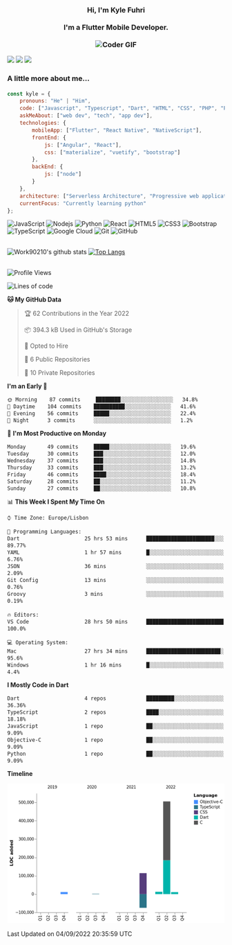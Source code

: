 
<h3 align="center">
  <abc>
    <br />Hi, I'm Kyle Fuhri<br />
    <br />
    I'm a Flutter Mobile Developer. <br />
    <br />
    <img
      src="https://media.giphy.com/media/SWoSkN6DxTszqIKEqv/giphy.gif"
      alt="Coder GIF"
      width="500"
      height="400"
    />
  </abc>
</h3>
<img src="https://img.shields.io/badge/Flutter%20-%2302569B.svg?&style=for-the-badge&logo=Flutter&logoColor=white" />
<img src="https://img.shields.io/badge/angular%20-%23DD0031.svg?&style=for-the-badge&logo=angular&logoColor=white"/>
<img src="https://img.shields.io/badge/react%20-%2320232a.svg?&style=for-the-badge&logo=react&logoColor=%2361DAFB"/>

<h3>A little more about me...  </h3>

```javascript
const kyle = {
    pronouns: "He" | "Him",
    code: ["Javascript", "Typescript", "Dart", "HTML", "CSS", "PHP", "Python"],
    askMeAbout: ["web dev", "tech", "app dev"],
    technologies: {
        mobileApp: ["Flutter", "React Native", "NativeScript"],
        frontEnd: {
            js: ["Angular", "React"],
            css: ["materialize", "vuetify", "bootstrap"]
        },
        backEnd: {
            js: ["node"]
        }
    },
    architecture: ["Serverless Architecture", "Progressive web applications", "Single page applications"],
    currentFocus: "Currently learning python"
};
```

![JavaScript](https://img.shields.io/badge/-JavaScript-black?style=flat-square&logo=javascript)
![Nodejs](https://img.shields.io/badge/-Nodejs-black?style=flat-square&logo=Node.js)
![Python](https://img.shields.io/badge/-Python-black?style=flat-square&logo=Python)
![React](https://img.shields.io/badge/-React-black?style=flat-square&logo=react)
![HTML5](https://img.shields.io/badge/-HTML5-E34F26?style=flat-square&logo=html5&logoColor=white)
![CSS3](https://img.shields.io/badge/-CSS3-1572B6?style=flat-square&logo=css3)
![Bootstrap](https://img.shields.io/badge/-Bootstrap-563D7C?style=flat-square&logo=bootstrap)
![TypeScript](https://img.shields.io/badge/-TypeScript-007ACC?style=flat-square&logo=typescript)
![Google Cloud](https://img.shields.io/badge/Google%20Cloud-black?style=flat-square&logo=google-cloud)
![Git](https://img.shields.io/badge/-Git-black?style=flat-square&logo=git)
![GitHub](https://img.shields.io/badge/-GitHub-181717?style=flat-square&logo=github)
</br>
</br>


![Work90210's github stats](https://github-readme-stats-work90210.vercel.app/api?username=work90210)
[![Top Langs](https://github-readme-stats-work90210.vercel.app/api/top-langs/?username=work90210)](https://github.com/work90210/github-readme-stats)
</br>
</br>
<!--START_SECTION:waka-->
![Profile Views](http://img.shields.io/badge/Profile%20Views-25-blue)

![Lines of code](https://img.shields.io/badge/From%20Hello%20World%20I%27ve%20Written-581%20Thousand%20lines%20of%20code-blue)

**🐱 My GitHub Data** 

> 🏆 62 Contributions in the Year 2022
 > 
> 📦 394.3 kB Used in GitHub's Storage 
 > 
> 💼 Opted to Hire
 > 
> 📜 6 Public Repositories 
 > 
> 🔑 10 Private Repositories  
 > 
**I'm an Early 🐤** 

```text
🌞 Morning    87 commits     ████████░░░░░░░░░░░░░░░░░   34.8% 
🌆 Daytime    104 commits    ██████████░░░░░░░░░░░░░░░   41.6% 
🌃 Evening    56 commits     █████░░░░░░░░░░░░░░░░░░░░   22.4% 
🌙 Night      3 commits      ░░░░░░░░░░░░░░░░░░░░░░░░░   1.2%

```
📅 **I'm Most Productive on Monday** 

```text
Monday       49 commits     █████░░░░░░░░░░░░░░░░░░░░   19.6% 
Tuesday      30 commits     ███░░░░░░░░░░░░░░░░░░░░░░   12.0% 
Wednesday    37 commits     ███░░░░░░░░░░░░░░░░░░░░░░   14.8% 
Thursday     33 commits     ███░░░░░░░░░░░░░░░░░░░░░░   13.2% 
Friday       46 commits     ████░░░░░░░░░░░░░░░░░░░░░   18.4% 
Saturday     28 commits     ██░░░░░░░░░░░░░░░░░░░░░░░   11.2% 
Sunday       27 commits     ██░░░░░░░░░░░░░░░░░░░░░░░   10.8%

```


📊 **This Week I Spent My Time On** 

```text
⌚︎ Time Zone: Europe/Lisbon

💬 Programming Languages: 
Dart                     25 hrs 53 mins      ██████████████████████░░░   89.77% 
YAML                     1 hr 57 mins        █░░░░░░░░░░░░░░░░░░░░░░░░   6.76% 
JSON                     36 mins             ░░░░░░░░░░░░░░░░░░░░░░░░░   2.09% 
Git Config               13 mins             ░░░░░░░░░░░░░░░░░░░░░░░░░   0.76% 
Groovy                   3 mins              ░░░░░░░░░░░░░░░░░░░░░░░░░   0.19%

🔥 Editors: 
VS Code                  28 hrs 50 mins      █████████████████████████   100.0%

💻 Operating System: 
Mac                      27 hrs 34 mins      ████████████████████████░   95.6% 
Windows                  1 hr 16 mins        █░░░░░░░░░░░░░░░░░░░░░░░░   4.4%

```

**I Mostly Code in Dart** 

```text
Dart                     4 repos             █████████░░░░░░░░░░░░░░░░   36.36% 
TypeScript               2 repos             ████░░░░░░░░░░░░░░░░░░░░░   18.18% 
JavaScript               1 repo              ██░░░░░░░░░░░░░░░░░░░░░░░   9.09% 
Objective-C              1 repo              ██░░░░░░░░░░░░░░░░░░░░░░░   9.09% 
Python                   1 repo              ██░░░░░░░░░░░░░░░░░░░░░░░   9.09%

```


**Timeline**

![Chart not found](https://raw.githubusercontent.com/Work90210/Work90210/main/charts/bar_graph.png) 


 Last Updated on 04/09/2022 20:35:59 UTC
<!--END_SECTION:waka-->

